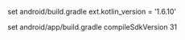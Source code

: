 set android/build.gradle  ext.kotlin_version = '1.6.10'

set android/app/build.gradle compileSdkVersion 31
